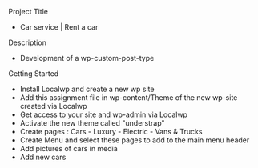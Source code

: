 Project Title
- Car service | Rent a car

Description
- Development of a wp-custom-post-type

Getting Started
- Install Localwp and create a new wp site
- Add this assignment file in wp-content/Theme of the new wp-site created via Localwp
- Get access to your site and wp-admin via Localwp
- Activate the new theme called "understrap"
- Create pages : Cars - Luxury - Electric - Vans & Trucks
- Create Menu and select these pages to add to the main menu header
- Add pictures of cars in media
- Add new cars
